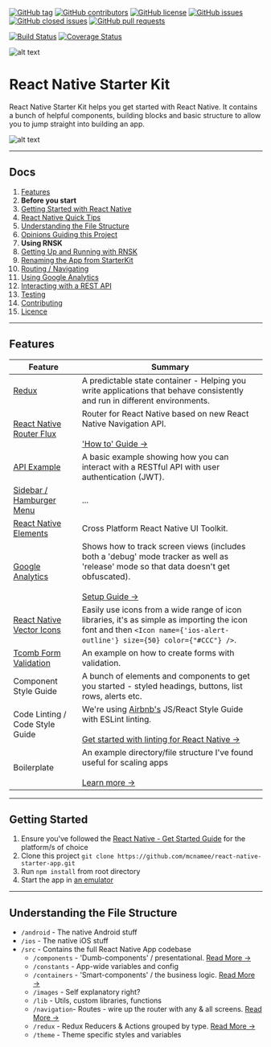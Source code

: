 [![GitHub tag](https://img.shields.io/github/tag/mcnamee/react-native-starter-app.svg?style=flat-square)](https://github.com/mcnamee/react-native-starter-app/tags)
[![GitHub contributors](https://img.shields.io/github/contributors/mcnamee/react-native-starter-app.svg?style=flat-square)](https://github.com/mcnamee/react-native-starter-app/contributors)
[![GitHub license](https://img.shields.io/badge/license-MIT-blue.svg?style=flat-square)](https://raw.githubusercontent.com/mcnamee/react-native-starter-app/master/LICENSE)
[![GitHub issues](https://img.shields.io/github/issues/mcnamee/react-native-starter-app.svg?style=flat-square)](https://github.com/mcnamee/react-native-starter-app/issues)
[![GitHub closed issues](https://img.shields.io/github/issues-closed/mcnamee/react-native-starter-app.svg?style=flat-square)](https://github.com/mcnamee/react-native-starter-app/issues-closed)
[![GitHub pull requests](https://img.shields.io/github/issues-pr/mcnamee/react-native-starter-app.svg?style=flat-square)](https://github.com/mcnamee/react-native-starter-app/issues-pr)


[![Build Status](https://travis-ci.org/mcnamee/react-native-starter-app.svg?branch=master)](https://travis-ci.org/mcnamee/react-native-starter-app)
[![Coverage Status](https://coveralls.io/repos/github/mcnamee/react-native-starter-app/badge.svg?branch=master)](https://coveralls.io/github/mcnamee/react-native-starter-app?branch=master)

![alt text](https://dl.dropboxusercontent.com/u/46690444/GITHUB/rnsk-logo.jpg "React Native Starter Kit")

# React Native Starter Kit

React Native Starter Kit helps you get started with React Native. It contains a bunch of helpful components, building blocks and basic structure to allow you to jump straight into building an app.

![alt text](https://dl.dropboxusercontent.com/u/46690444/GITHUB/rnsk-v2-screens.jpg "React Native Starter App")

---

## Docs

1. [Features](#features)
1. **Before you start**
  1. [Getting Started with React Native](/docs/react-native.md)
  1. [React Native Quick Tips](/docs/quick-tips.md)
  1. [Understanding the File Structure](#understanding-the-file-structure)
  1. [Opinions Guiding this Project](/docs/opinions.md)
1. **Using RNSK**
  1. [Getting Up and Running with RNSK](#getting-started)
  1. [Renaming the App from StarterKit](/docs/renaming.md)
  1. [Routing / Navigating](/src/navigation/README.md)
  1. [Using Google Analytics](/docs/google-analytics.md)
  1. [Interacting with a REST API](/docs/api.md)
  1. [Testing](/docs/testing.md)
1. [Contributing](/docs/contributing.md)
1. [Licence](LICENSE)

---

## Features

| Feature | Summary |
| --- | --- |
| [Redux](https://github.com/reactjs/react-redux) | A predictable state container - Helping you write applications that behave consistently and run in different environments. |
| [React Native Router Flux](https://github.com/aksonov/react-native-router-flux) | Router for React Native based on new React Native Navigation API. <br><br>['How to' Guide &rarr;](/src/navigation/README.md)|
| [API Example](/docs/api.md) | A basic example showing how you can interact with a RESTful API with user authentication (JWT). |
| [Sidebar / Hamburger Menu](https://github.com/react-native-community/react-native-side-menu) | ... |
| [React Native Elements](https://github.com/react-native-community/react-native-elements) | Cross Platform React Native UI Toolkit. |
| [Google Analytics](https://github.com/idehub/react-native-google-analytics-bridge) | Shows how to track screen views (includes both a 'debug' mode tracker as well as 'release' mode so that data doesn't get obfuscated). <br><br>[Setup Guide &rarr;](/docs/google-analytics.md) |
| [React Native Vector Icons](https://github.com/oblador/react-native-vector-icons) | Easily use icons from a wide range of icon libraries, it's as simple as importing the icon font and then `<Icon name={'ios-alert-outline'} size={50} color={"#CCC"} />`. |
| [Tcomb Form Validation](https://github.com/gcanti/tcomb-form-native) | An example on how to create forms with validation. |
| Component Style Guide | A bunch of elements and components to get you started - styled headings, buttons, list rows, alerts etc. |
| Code Linting / Code Style Guide | We're using [Airbnb's](https://github.com/airbnb/javascript) JS/React Style Guide with ESLint linting. <br><br>[Get started with linting for React Native &rarr;](https://medium.com/pvtl/linting-for-react-native-bdbb586ff694) |
| Boilerplate | An example directory/file structure I've found useful for scaling apps <br><br>[Learn more &rarr;](#understanding-the-file-structure) |

---

## Getting Started

1. Ensure you've followed the [React Native - Get Started Guide](https://facebook.github.io/react-native/docs/getting-started.html) for the platform/s of choice
1. Clone this project `git clone https://github.com/mcnamee/react-native-starter-app.git`
1. Run `npm install` from root directory
1. Start the app in [an emulator](/docs/quick-tips.md#running-in-an-emulator)

---

## Understanding the File Structure

- `/android` - The native Android stuff
- `/ios` - The native iOS stuff
- `/src` - Contains the full React Native App codebase
  - `/components` - 'Dumb-components' / presentational. [Read More &rarr;](/src/components/README.md)
  - `/constants` - App-wide variables and config
  - `/containers` - 'Smart-components' / the business logic. [Read More &rarr;](/src/containers/README.md)
  - `/images` - Self explanatory right?
  - `/lib` - Utils, custom libraries, functions
  - `/navigation`- Routes - wire up the router with any & all screens. [Read More &rarr;](/src/navigation/README.md)
  - `/redux` - Redux Reducers & Actions grouped by type. [Read More &rarr;](/src/redux/README.md)
  - `/theme` - Theme specific styles and variables
